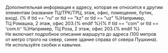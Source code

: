 
Дополнительная информация к адресу, которая не относится к другим элементам (название ТЦ/ТРК/ТРЦ, этаж, офис, помещение, бутик, вход). {% if tld == "ru" or tld == "kz" or tld == "uz" %}Например, ТЦ Ромашка, 2 этаж, офис 203.{% endif %}{% if tld == "com" or tld == 'com.tr' %}Например, ТЦ Роза, 2 этаж, офис 203.{% endif %} Не включает подробное описание маршрута до адреса (100 метров от метро строго на север, синее здание справа от сквера Пушкина). Не используйте скобки и кавычки.

